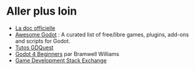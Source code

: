 # Aller plus loin

- [La doc officielle](https://docs.godotengine.org/en/stable/index.html)
- [Awesome Godot](https://github.com/godotengine/awesome-godot) : A curated list of free/libre games, plugins, add-ons and scripts for Godot.
- [Tutos GDQuest](https://www.gdquest.com/tutorial/godot/)
- [Godot 4 Beginners](https://bramwell.itch.io/godot-4-beginners) par Bramwell Williams
- [Game Development Stack Exchange](https://gamedev.stackexchange.com/)